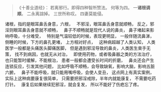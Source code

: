 > 《十善业道经》：
> 若离邪行。即得四种智所赞法。
> 何等为四。
> 一**诸根调顺**。
> 二永离諠掉。
> 三世所称叹。
> 四妻莫能侵。

诸根，指的是眼耳鼻舌身意，六根，
&nbsp;
不邪淫，眼耳鼻舌身意就顺畅，
反之，邪淫则眼耳鼻舌身意就不顺畅，
&nbsp;
鼻子不顺畅就是现代人说的鼻炎，
鼻子堵起来影响呼吸，十分难受，
&nbsp;
特别是气温较低的时候，表现更明显，
一般伴随流鼻涕，
&nbsp;
侧睡的时候，下方的鼻孔更堵，
上方相对好点，
&nbsp;
这种病超越了人类认知，
人类医学一般都是头痛医头脚痛医脚，
但是遇到邪淫导致的鼻炎，人类医生束手无策，
找不到病因，也就无从对治，
&nbsp;
即使用药物，或者吸鼻器之类的方法治疗，也只能暂时缓解，不能根治，
患者一般都会遭受长时间的折磨，
&nbsp;
鼻炎还会产生连锁反应，引发其他问题，
比如呼吸不顺畅，会导致缺氧，影响大脑，影响五脏六腑，
&nbsp;
鼻子不能呼吸，就只能用嘴呼吸，会使人变丑，
这点网上有真实案例，
&nbsp;
实际上这种病要康复很简单，
只需要把邪淫戒除，半年内就能康复，
不需要吃药打针。
&nbsp;
康复后如果继续犯邪淫，就会复发，
所以不能好了伤疤忘了疼。


